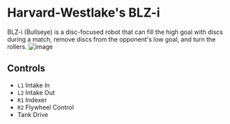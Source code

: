 # Harvard-Westlake's BLZ-i
 
BLZ-i (Bullseye) is a disc-focused robot that can fill the high goal with discs during a match, remove discs from the opponent's low goal, and turn the rollers.
![image](https://user-images.githubusercontent.com/56709573/180668382-3e093499-1fff-4534-ae44-8b71131e3127.png)

## Controls

- `L1` Intake In
- `L2` Intake Out
- `R1` Indexer
- `R2` Flywheel Control
- Tank Drive
